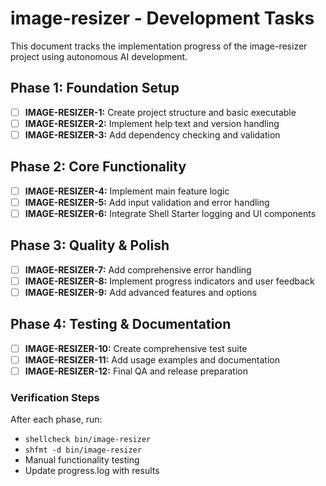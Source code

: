 # image-resizer - Development Tasks

This document tracks the implementation progress of the image-resizer project using autonomous AI development.

## Phase 1: Foundation Setup
- [ ] **IMAGE-RESIZER-1:** Create project structure and basic executable
- [ ] **IMAGE-RESIZER-2:** Implement help text and version handling
- [ ] **IMAGE-RESIZER-3:** Add dependency checking and validation

## Phase 2: Core Functionality  
- [ ] **IMAGE-RESIZER-4:** Implement main feature logic
- [ ] **IMAGE-RESIZER-5:** Add input validation and error handling
- [ ] **IMAGE-RESIZER-6:** Integrate Shell Starter logging and UI components

## Phase 3: Quality & Polish
- [ ] **IMAGE-RESIZER-7:** Add comprehensive error handling
- [ ] **IMAGE-RESIZER-8:** Implement progress indicators and user feedback
- [ ] **IMAGE-RESIZER-9:** Add advanced features and options

## Phase 4: Testing & Documentation
- [ ] **IMAGE-RESIZER-10:** Create comprehensive test suite
- [ ] **IMAGE-RESIZER-11:** Add usage examples and documentation
- [ ] **IMAGE-RESIZER-12:** Final QA and release preparation

### Verification Steps
After each phase, run:
- `shellcheck bin/image-resizer`
- `shfmt -d bin/image-resizer` 
- Manual functionality testing
- Update progress.log with results
